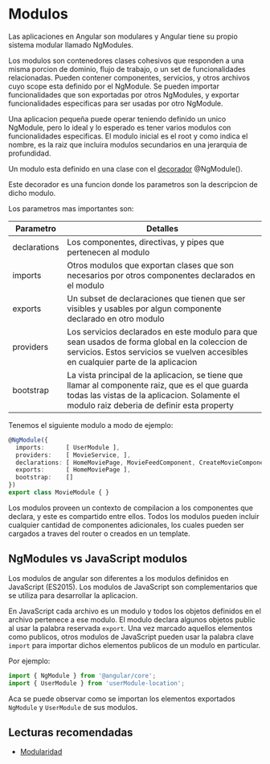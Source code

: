 
# Modulos

Las aplicaciones en Angular son modulares y Angular tiene su propio sistema modular llamado NgModules.

Los modulos son contenedores clases cohesivos que responden a una misma porcion de dominio, flujo de trabajo, o un set de funcionalidades relacionadas. Pueden contener componentes, servicios, y otros archivos cuyo scope esta definido por el NgModule. Se pueden importar funcionalidades que son exportadas por otros NgModules, y exportar funcionalidades especificas para ser usadas por otro NgModule.

Una aplicacion pequeña puede operar teniendo definido un unico NgModule, pero lo ideal y lo esperado es tener varios modulos con funcionalidades especificas. El modulo inicial es el root y como indica el nombre, es la raiz que incluira modulos secundarios en una jerarquia de profundidad.

Un modulo esta definido en una clase con el [decorador](https://www.typescriptlang.org/docs/handbook/decorators.html) @NgModule().

Este decorador es una funcion donde los parametros son la descripcion de dicho modulo.

Los parametros mas importantes son:

| Parametro    | Detalles                                                                                                                                                                                       |
| ------------ | ---------------------------------------------------------------------------------------------------------------------------------------------------------------------------------------------- |
| declarations | Los componentes, directivas, y pipes que pertenecen al modulo                                                                                                                                  |
| imports      | Otros modulos que exportan clases que son necesarios por otros componentes declarados en el modulo                                                                                             |
| exports      | Un subset de declaraciones que tienen que ser visibles y usables por algun componente declarado en otro modulo                                                                                 |
| providers    | Los servicios declarados en este modulo para que sean usados de forma global en la coleccion de servicios. Estos servicios se vuelven accesibles en cualquier parte de la aplicacion           |
| bootstrap    | La vista principal de la aplicacion, se tiene que llamar al componente raiz, que es el que guarda todas las vistas de la aplicacion. Solamente el modulo raiz deberia de definir esta property |

Tenemos el siguiente modulo a modo de ejemplo:

```TypeScript
@NgModule({
  imports:      [ UserModule ],
  providers:    [ MovieService, ],
  declarations: [ HomeMoviePage, MovieFeedComponent, CreateMovieComponent ],
  exports:      [ HomeMoviePage ],
  bootstrap:    []
})
export class MovieModule { }
```

Los modulos proveen un contexto de compilacion a los componentes que declara, y este es compartido entre ellos. Todos los modulos pueden incluir cualquier cantidad de componentes adicionales, los cuales pueden ser cargados a traves del router o creados en un template.

## NgModules vs JavaScript modulos

Los modulos de angular son diferentes a los modulos definidos en JavaScript (ES2015). Los modulos de JavaScript son complementarios que se utiliza para desarrollar la aplicacion.

En JavaScript cada archivo es un modulo y todos los objetos definidos en el archivo pertenece a ese modulo. El modulo declara algunos objetos public al usar la palabra reservada `export`. Una vez marcado aquellos elementos como publicos, otros modulos de JavaScript pueden usar la palabra clave `import` para importar dichos elementos publicos de un modulo en particular.

Por ejemplo:

```TypeScript
import { NgModule } from '@angular/core';
import { UserModule } from 'userModule-location';
```

Aca se puede observar como se importan los elementos exportados `NgModule` y `UserModule` de sus modulos.

## Lecturas recomendadas

- [Modularidad](https://v17.angular.io/guide/ngmodules)
